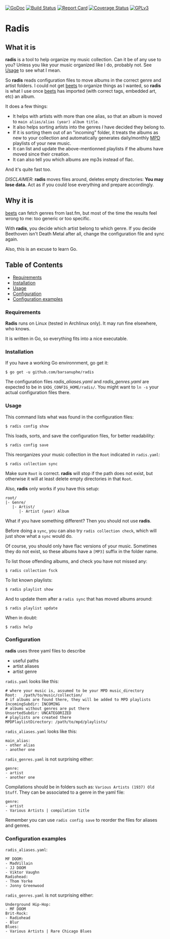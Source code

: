 [![GoDoc](https://godoc.org/github.com/barsanuphe/radis?status.svg)](https://godoc.org/github.com/barsanuphe/radis)
[![Build Status](https://travis-ci.org/barsanuphe/radis.svg?branch=master)](https://travis-ci.org/barsanuphe/radis)
[![Report Card](http://goreportcard.com/badge/barsanuphe/radis)](http://goreportcard.com/report/barsanuphe/radis)
[![Coverage Status](https://coveralls.io/repos/github/barsanuphe/radis/badge.svg?branch=master)](https://coveralls.io/github/barsanuphe/radis?branch=master)
[![GPLv3](https://img.shields.io/badge/license-GPLv3-blue.svg)](http://www.gnu.org/licenses/gpl-3.0.en.html)

# Radis

## What it is

**radis** is a tool to help organize my music collection.
Can it be of any use to you?
Unless you like your music organized like I do, probably not.
See [Usage](#usage) to see what I mean.

So **radis** reads configuration files to move albums in the correct genre and
artist folders.
I could not get [beets](https://github.com/beetbox/beets) to organize things as
I wanted, so **radis** is what I use once [beets](https://github.com/beetbox/beets)
has imported (with correct tags, embedded art, etc) an album.

It does a few things:

- It helps with artists with more than one alias, so that an album is moved to
 `main alias/alias (year) album title`.
- It also helps sorting artists into the genres *I* have decided they belong to.
- If it is sorting them out of an "incoming" folder, it treats the albums as new
to your collection and automatically generates daily/monthly
[MPD](http://www.musicpd.org/) playlists of your new music.
- It can list and update the above-mentionned playlists if the albums have moved
since their creation.
- It can also tell you which albums are mp3s instead of flac.

And it's quite fast too.

*DISCLAIMER*: **radis** moves files around, deletes empty directories:
**You may lose data.**
Act as if you could lose everything and prepare accordingly.

## Why it is

[beets](https://github.com/beetbox/beets) can fetch genres from last.fm, but
most of the time the results feel wrong to me: too generic or too specific.

With **radis**, you decide which artist belong to which genre.
If you decide Beethoven isn't Death Metal after all, change the configuration
file and sync again.

Also, this is an excuse to learn Go.

## Table of Contents

- [Requirements](#requirements)
- [Installation](#installation)
- [Usage](#usage)
- [Configuration](#configuration)
- [Configuration examples](#configuration-example)

### Requirements

**Radis** runs on Linux (tested in Archlinux only).
It may run fine elsewhere, who knows.

It is written in Go, so everything fits into a nice executable.

### Installation

If you have a working Go environnment, go get it:

    $ go get -u github.com/barsanuphe/radis

The configuration files *radis_aliases.yaml* and *radis_genres.yaml* are
expected to be in `$XDG_CONFIG_HOME/radis/`.
You might want to `ln -s` your actual configuration files there.

### Usage

This command lists what was found in the configuration files:

    $ radis config show

This loads, sorts, and save the configuration files, for better readability:

    $ radis config save

This reorganizes your music collection in the `Root` indicated in `radis.yaml`:

    $ radis collection sync

Make sure `Root` is correct.
**radis** will stop if the path does not exist, but otherwise it will at least
delete empty directories in that `Root`.

Also, **radis** only works if you have this setup:

    root/
    |- Genre/
       |- Artist/
          |- Artist (year) Album

What if you have something different?
Then you should not use **radis**.

Before doing a `sync`, you can also try `radis collection check`, which will
just show what a `sync` would do.

Of course, you should only have flac versions of your music.
Sometimes they do not exist, so these albums have a `[MP3]` suffix in the folder
name.

To list those offending albums, and check you have not missed any:

    $ radis collection fsck

To list known playlists:

    $ radis playlist show

And to update them after a `radis sync` that has moved albums around:

    $ radis playlist update

When in doubt:

    $ radis help

### Configuration

**radis** uses three yaml files to describe
- useful paths
- artist aliases
- artist genre

`radis.yaml` looks like this:

    # where your music is, assumed to be your MPD music_directory
    Root:   /path/to/music/collection/
    # if albums are found there, they will be added to MPD playlists
    IncomingSubdir: INCOMING
    # albums without genres are put there
    UnsortedSubdir: UNCATEGORIZED
    # playlists are created there
    MPDPlaylistDirectory: /path/to/mpd/playlists/


`radis_aliases.yaml` looks like this:

    main_alias:
    - other alias
    - another one

`radis_genres.yaml` is not surprising either:

    genre:
    - artist
    - another one

Compilations should be in folders such as: `Various Artists (1937) Old Stuff`.
They can be associated to a genre in the yaml file:

    genre:
    - artist
    - Various Artists | compilation title

Remember you can use `radis config save` to reorder the files for aliases and
genres.

### Configuration examples

`radis_aliases.yaml`:

    MF DOOM:
    - MadVillain
    - JJ DOOM
    - Viktor Vaughn
    Radiohead:
    - Thom Yorke
    - Jonny Greenwood

`radis_genres.yaml` is not surprising either:

    Underground Hip-Hop:
    - MF DOOM
    Brit-Rock:
    - Radiohead
    - Blur
    Blues:
    - Various Artists | Rare Chicago Blues


